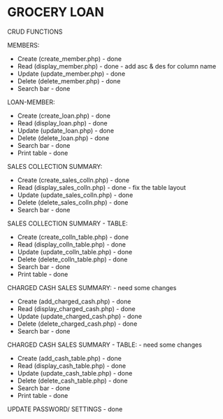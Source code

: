 # GROCERY LOAN

CRUD FUNCTIONS

MEMBERS:
* Create (create_member.php) - done
* Read (display_member.php) - done - add asc & des for column name
* Update (update_member.php) - done
* Delete (delete_member.php) - done
* Search bar - done

LOAN-MEMBER:
* Create (create_loan.php) - done
* Read (display_loan.php) - done
* Update (update_loan.php) - done
* Delete (delete_loan.php) - done
* Search bar - done
* Print table - done

SALES COLLECTION SUMMARY:
* Create (create_sales_colln.php) - done
* Read (display_sales_colln.php) - done - fix the table layout
* Update (update_sales_colln.php) - done
* Delete (delete_sales_colln.php) - done
* Search bar - done

SALES COLLECTION SUMMARY - TABLE:
* Create (create_colln_table.php) - done
* Read (display_colln_table.php) - done
* Update (update_colln_table.php) - done
* Delete (delete_colln_table.php) - done
* Search bar - done
* Print table - done

CHARGED CASH SALES SUMMARY: - need some changes
* Create (add_charged_cash.php) - done
* Read (display_charged_cash.php) - done
* Update (update_charged_cash.php) - done
* Delete (delete_charged_cash.php) - done
* Search bar - done

CHARGED CASH SALES SUMMARY - TABLE: - need some changes
* Create (add_cash_table.php) - done
* Read (display_cash_table.php) - done
* Update (update_cash_table.php) - done
* Delete (delete_cash_table.php) - done
* Search bar - done
* Print table - done

UPDATE PASSWORD/ SETTINGS - done
